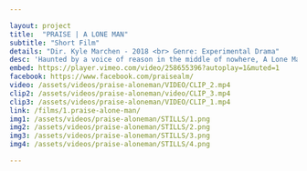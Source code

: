 ```yaml
---

layout: project
title:  "PRAISE | A LONE MAN"
subtitle: "Short Film"
details: "Dir. Kyle Marchen - 2018 <br> Genre: Experimental Drama"
desc: 'Haunted by a voice of reason in the middle of nowhere, A Lone Man is plagued by a cassette that speaks to him directly. Left with only his vices to cope, the painter spirals further into his own doubts.'
embed: https://player.vimeo.com/video/258655396?autoplay=1&muted=1
facebook: https://www.facebook.com/praisealm/
video: /assets/videos/praise-aloneman/VIDEO/CLIP_2.mp4
clip2: /assets/videos/praise-aloneman/video/CLIP_3.mp4
clip3: /assets/videos/praise-aloneman/VIDEO/CLIP_1.mp4
link: /films/1.praise-alone-man/
img1: /assets/videos/praise-aloneman/STILLS/1.png
img2: /assets/videos/praise-aloneman/STILLS/2.png
img3: /assets/videos/praise-aloneman/STILLS/3.png
img4: /assets/videos/praise-aloneman/STILLS/4.png

---
```

